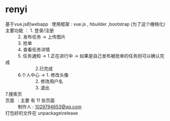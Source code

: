 # renyi
基于vue.js的webapp   
使用框架 : vue.js , hbuilder ,bootstrap (为了这个栅格化)<br>
主要功能 ： 1. 登录/注册<br>
           2. 发布任务 -> 上传图片   <br>
           3. 抢单 <br>
           4. 查看任务详情<br>
           5. 任务通知 -> 1.正在进行中 -> 如果是自己发布被抢单的任务则可以确认完成<br>
                         2.已完成<br>
           6.个人中心 ->  1. 修改头像<br>
                         2. 修改用户名<br>
                         3. 退出<br>
           7.搜索页
                         
<br>                         页面   : 主要 有 11 张页面<br>
           
制作人 : 1029794653@qq.com <br>
打包好的文件在 unpackage\release
